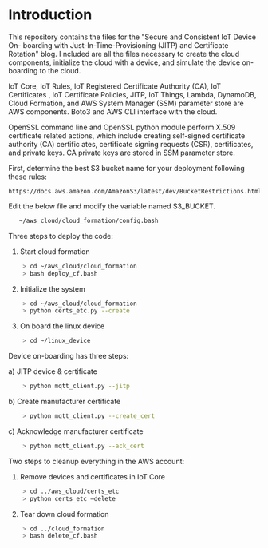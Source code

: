 <h1>Introduction</h1>
This repository contains the files for the "Secure and Consistent IoT Device On-
boarding with Just-In-Time-Provisioning (JITP) and Certificate Rotation" blog. 
I ncluded are all the files necessary to create the cloud components, initialize 
the cloud with a device, and simulate the device on-boarding to the cloud. 

IoT Core, IoT Rules, IoT Registered Certificate Authority (CA), IoT Certificates
, IoT Certificate Policies, JITP, IoT Things, Lambda, DynamoDB, Cloud Formation,
 and AWS System Manager (SSM) parameter store are AWS components. Boto3 and AWS 
CLI interface with the cloud. 

OpenSSL command line and OpenSSL python module perform X.509 certificate related
 actions, which include creating self-signed certificate authority (CA) certific
ates, certificate signing requests (CSR), certificates, and private keys. CA 
private keys are stored in SSM parameter store.

First, determine the best S3 bucket name for your deployment following these 
rules:
```
https://docs.aws.amazon.com/AmazonS3/latest/dev/BucketRestrictions.html#bucketnamingrules
```
Edit the below file and modify the variable named S3_BUCKET.
```bash
   ~/aws_cloud/cloud_formation/config.bash
```

Three steps to deploy the code:
1) Start cloud formation
```bash
    > cd ~/aws_cloud/cloud_formation
    > bash deploy_cf.bash
```
2) Initialize the system
```bash
    > cd ~/aws_cloud/cloud_formation
    > python certs_etc.py --create
```
3) On board the linux device
```bash
    > cd ~/linux_device
```
Device on-boarding has three steps:

a) JITP device & certificate
```bash
    > python mqtt_client.py --jitp
```
b) Create manufacturer certificate
```bash
    > python mqtt_client.py --create_cert
```
c) Acknowledge manufacturer certificate
```bash
    > python mqtt_client.py --ack_cert
```

Two steps to cleanup everything in the AWS account:
1) Remove devices and certificates in IoT Core
```bash
    > cd ../aws_cloud/certs_etc
    > python certs_etc —delete
```
2) Tear down cloud formation
```bash
    > cd ../cloud_formation
    > bash delete_cf.bash
```
